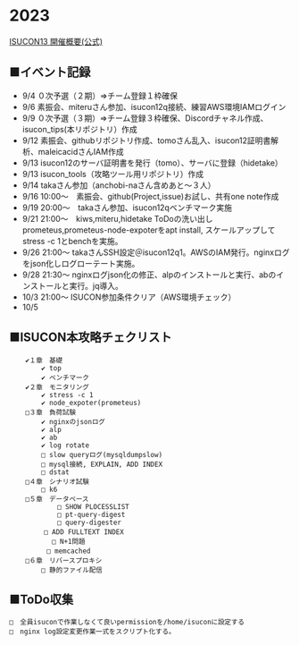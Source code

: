 # 2023

[ISUCON13 開催概要(公式)](https://isucon.net/archives/57566481.html)

## ■イベント記録  
- 9/4 ０次予選（２期）⇒チーム登録１枠確保
- 9/6 素振会、miteruさん参加、isucon12q接続、練習AWS環境IAMログイン
- 9/9 ０次予選（３期）⇒チーム登録３枠確保、Discordチャネル作成、isucon_tips(本リポジトリ）作成
- 9/12 素振会、githubリポジトリ作成、tomoさん乱入、isucon12証明書解析、maleicacidさんIAM作成
- 9/13 isucon12のサーバ証明書を発行（tomo）、サーバに登録（hidetake）
- 9/13 isucon_tools（攻略ツール用リポジトリ）作成
- 9/14 takaさん参加（anchobi-naさん含めあと～３人）
- 9/16 10:00～　素振会、github(Project,issue)お試し、共有one note作成
- 9/19 20:00～　takaさん参加、isucon12qベンチマーク実施
- 9/21 21:00～　kiws,miteru,hidetake ToDoの洗い出し prometeus,prometeus-node-expoterをapt install, スケールアップしてstress -c 1とbenchを実施。
- 9/26 21:00～ takaさんSSH設定＠isucon12q1。AWSのIAM発行。nginxログをjson化しログローテート実施。
- 9/28 21:30～ nginxログjson化の修正、alpのインストールと実行、abのインストールと実行。jq導入。
- 10/3 21:00～ ISUCON参加条件クリア（AWS環境チェック）
- 10/5

## ■ISUCON本攻略チェクリスト
```
	✔１章　基礎
		✔ top
		✔ ベンチマーク
	✔２章　モニタリング
		✔ stress -c 1
		✔ node_expoter(prometeus)
  	□３章　負荷試験
		✔ nginxのjsonログ
		✔ alp
		✔ ab
  		✔ log rotate
		□ slow queryログ(mysqldumpslow)
		□ mysql接続, EXPLAIN, ADD INDEX
		□ dstat
	□４章　シナリオ試験
		□ k6
	□５章　データベース
    		□ SHOW PLOCESSLIST
     		□ pt-query-digest
     		□ query-digester
      　	□ ADD FULLTEXT INDEX
　　　　	□ N+1問題
    　　	□ memcached
	□６章　リバースプロキシ
		□ 静的ファイル配信
```

## ■ToDo収集
    □　全員isuconで作業しなくて良いpermissionを/home/isuconに設定する
    □　nginx log設定変更作業一式をスクリプト化する。
